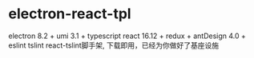 # electron-react-tpl
electron 8.2 + umi 3.1 + typescript react 16.12 + redux + antDesign 4.0 + eslint tslint react-tslint脚手架, 下载即用，已经为你做好了基座设施
